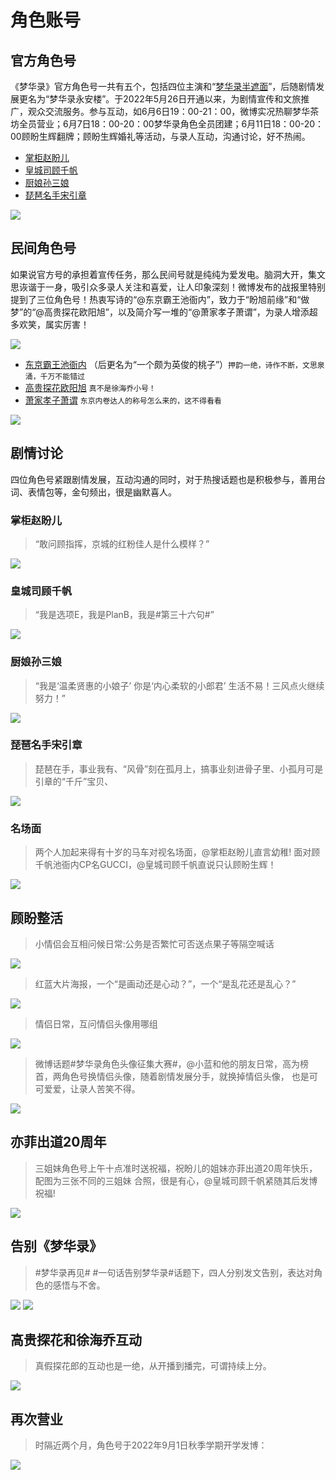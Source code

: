 # 角色账号

## 官方角色号

《梦华录》官方角色号一共有五个，包括四位主演和“[梦华录半遮面](https://weibo.com/u/7754090927)”，后随剧情发展更名为“梦华录永安楼”。于2022年5月26日开通以来，为剧情宣传和文旅推广，观众交流服务。参与互动，如6月6日19：00-21：00，微博实况热聊梦华茶坊全员营业；6月7日18：00-20：00梦华录角色全员团建；6月11日18：00-20：00顾盼生辉翻牌；顾盼生辉婚礼等活动，与录人互动，沟通讨论，好不热闹。

* [掌柜赵盼儿](https://weibo.com/u/7751613217)
* [皇城司顾千帆](https://weibo.com/u/7751692177)
* [厨娘孙三娘](https://weibo.com/u/7751774441)
* [琵琶名手宋引章](https://weibo.com/u/7752477252)

![](/image/team/role/zhanggui-min.jpg)

## 民间角色号

如果说官方号的承担着宣传任务，那么民间号就是纯纯为爱发电。脑洞大开，集文思诙谐于一身，吸引众多录人关注和喜爱，让人印象深刻！微博发布的战报里特别提到了三位角色号！热衷写诗的“@东京霸王池衙内”，致力于“盼旭前缘”和“做梦”的“@高贵探花欧阳旭”，以及简介写一堆的“@萧家孝子萧谓”，为录人增添超多欢笑，属实厉害！

![](/image/team/role/minjian.jpg)

* [东京霸王池衙内](https://weibo.com/u/5630497300) （后更名为“一个颇为英俊的桃子”）`押韵一绝，诗作不断，文思泉涌，千万不能错过`
* [高贵探花欧阳旭](https://weibo.com/u/7642273252) `真不是徐海乔小号！`
* [萧家孝子萧谓](https://weibo.com/u/7765634870) `东京内卷达人的称号怎么来的，这不得看看`

![](/image/team/role/taozi-min.jpg)

## 剧情讨论

四位角色号紧跟剧情发展，互动沟通的同时，对于热搜话题也是积极参与，善用台词、表情包等，金句频出，很是幽默喜人。

### 掌柜赵盼儿

> “敢问顾指挥，京城的红粉佳人是什么模样？”

![](/image/team/role/panerjuese-min.jpg)

### 皇城司顾千帆

> “我是选项E，我是PlanB，我是#第三十六句#”

![](/image/team/role/qianfanjuese-min.jpg)

### 厨娘孙三娘

> “我是‘温柔贤惠的小娘子’ 你是‘内心柔软的小郎君’ 生活不易！三风点火继续努力！”

![](/image/team/role/sanniangjuese-min.jpg)

### 琵琶名手宋引章

> 琵琶在手，事业我有、“风骨”刻在孤月上，搞事业刻进骨子里、小孤月可是引章的“千斤”宝贝、

![](/image/team/role/yinzhangjuese-min.jpg)

### 名场面

> 两个人加起来得有十岁的马车对视名场面，@掌柜赵盼儿直言幼稚!
> 面对顾千帆池衙内CP名GUCCI，@皇城司顾千帆直说只认顾盼生辉！

![](/image/team/role/yanei-min.jpg)

## 顾盼整活

> 小情侣会互相问候日常:公务是否繁忙可否送点果子等隔空喊话

![](/image/team/role/hudong-min.jpg)

> 红蓝大片海报，一个“是画动还是心动？”，一个“是乱花还是乱心？”

![](/image/team/role/honglan-min.png)
> 情侣日常，互问情侣头像用哪组

![](/image/team/role/touxiang-min.jpg)
> 微博话题#梦华录角色头像征集大赛#，@小蓝和他的朋友日常，高为榜首，两角色号换情侣头像，随着剧情发展分手，就换掉情侣头像， 也是可可爱爱，让录人苦笑不得。

![](/image/team/role/huantouxiang-min.jpg)

## 亦菲出道20周年

> 三姐妹角色号上午十点准时送祝福，祝盼儿的姐妹亦菲出道20周年快乐，配图为三张不同的三姐妹 合照，很是有心，@皇城司顾千帆紧随其后发博祝福!

![](/image/team/role/chudao-min.jpg)

## 告别《梦华录》

> #梦华录再见# #一句话告别梦华录#话题下，四人分别发文告别，表达对角色的感悟与不舍。

![](/image/team/role/gaobie-min.jpg)
![](/image/team/role/zaijian-min.jpg)

## 高贵探花和徐海乔互动

> 真假探花郎的互动也是一绝，从开播到播完，可谓持续上分。

![](/image/team/role/xuhaiqiao-min.jpg)

## 再次营业

> 时隔近两个月，角色号于2022年9月1日秋季学期开学发博：

![](/image/team/role/kaixue-min.jpg)
